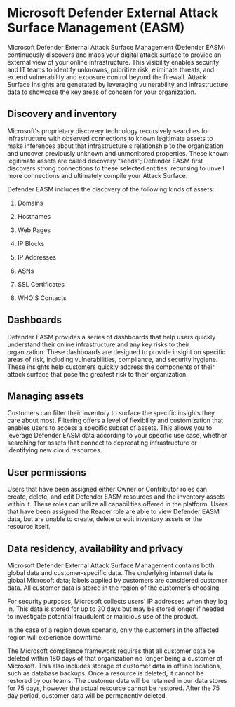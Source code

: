 # Microsoft Defender External Attack Surface Management (EASM)

Microsoft Defender External Attack Surface Management (Defender EASM) continuously discovers and maps your digital attack surface to provide an external view of your online infrastructure. This visibility enables security and IT teams to identify unknowns, prioritize risk, eliminate threats, and extend vulnerability and exposure control beyond the firewall. Attack Surface Insights are generated by leveraging vulnerability and infrastructure data to showcase the key areas of concern for your organization.

## Discovery and inventory

Microsoft's proprietary discovery technology recursively searches for infrastructure with observed connections to known legitimate assets to make inferences about that infrastructure's relationship to the organization and uncover previously unknown and unmonitored properties. These known legitimate assets are called discovery “seeds”; Defender EASM first discovers strong connections to these selected entities, recursing to unveil more connections and ultimately compile your Attack Surface.

Defender EASM includes the discovery of the following kinds of assets:

1) Domains

2) Hostnames

3) Web Pages

4) IP Blocks

5) IP Addresses

6) ASNs

7) SSL Certificates

8) WHOIS Contacts

## Dashboards

Defender EASM provides a series of dashboards that help users quickly understand their online infrastructure and any key risks to their organization. These dashboards are designed to provide insight on specific areas of risk, including vulnerabilities, compliance, and security hygiene. These insights help customers quickly address the components of their attack surface that pose the greatest risk to their organization.

## Managing assets

Customers can filter their inventory to surface the specific insights they care about most. Filtering offers a level of flexibility and customization that enables users to access a specific subset of assets. This allows you to leverage Defender EASM data according to your specific use case, whether searching for assets that connect to deprecating infrastructure or identifying new cloud resources.

## User permissions

Users that have been assigned either Owner or Contributor roles can create, delete, and edit Defender EASM resources and the inventory assets within it. These roles can utilize all capabilities offered in the platform. Users that have been assigned the Reader role are able to view Defender EASM data, but are unable to create, delete or edit inventory assets or the resource itself.

## Data residency, availability and privacy

Microsoft Defender External Attack Surface Management contains both global data and customer-specific data. The underlying internet data is global Microsoft data; labels applied by customers are considered customer data. All customer data is stored in the region of the customer’s choosing.

For security purposes, Microsoft collects users' IP addresses when they log in. This data is stored for up to 30 days but may be stored longer if needed to investigate potential fraudulent or malicious use of the product.

In the case of a region down scenario, only the customers in the affected region will experience downtime.

The Microsoft compliance framework requires that all customer data be deleted within 180 days of that organization no longer being a customer of Microsoft. This also includes storage of customer data in offline locations, such as database backups. Once a resource is deleted, it cannot be restored by our teams. The customer data will be retained in our data stores for 75 days, however the actual resource cannot be restored. After the 75 day period, customer data will be permanently deleted.
